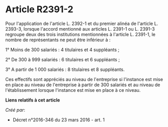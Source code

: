 # Article R2391-2

Pour l'application de l'article L. 2392-1 et du premier alinéa de l'article L. 2393-3, lorsque l'accord mentionné aux
articles L. 2391-1 ou L. 2391-3 regroupe deux des trois institutions mentionnées à l'article L. 2391-1, le nombre de
représentants ne peut être inférieur à : 

1° Moins de 300 salariés : 4 titulaires et 4 suppléants ; 

2° De 300 à 999 salariés : 6 titulaires et 6 suppléants ; 

3° A partir de 1 000 salariés : 8 titulaires et 8 suppléants. 

Ces effectifs sont appréciés au niveau de l'entreprise si l'instance est mise en place au niveau de l'entreprise à partir de
300 salariés et au niveau de l'établissement lorsque l'instance est mise en place à ce niveau.

**Liens relatifs à cet article**

_Créé par_:

  - Décret n°2016-346 du 23 mars 2016 - art. 1
